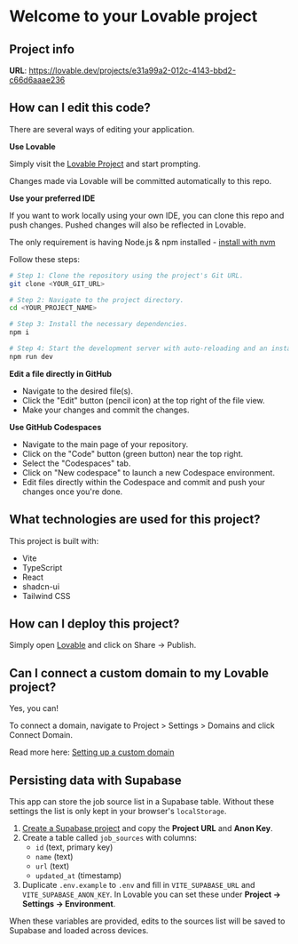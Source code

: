 # Welcome to your Lovable project

## Project info

**URL**: https://lovable.dev/projects/e31a99a2-012c-4143-bbd2-c66d6aaae236

## How can I edit this code?

There are several ways of editing your application.

**Use Lovable**

Simply visit the [Lovable Project](https://lovable.dev/projects/e31a99a2-012c-4143-bbd2-c66d6aaae236) and start prompting.

Changes made via Lovable will be committed automatically to this repo.

**Use your preferred IDE**

If you want to work locally using your own IDE, you can clone this repo and push changes. Pushed changes will also be reflected in Lovable.

The only requirement is having Node.js & npm installed - [install with nvm](https://github.com/nvm-sh/nvm#installing-and-updating)

Follow these steps:

```sh
# Step 1: Clone the repository using the project's Git URL.
git clone <YOUR_GIT_URL>

# Step 2: Navigate to the project directory.
cd <YOUR_PROJECT_NAME>

# Step 3: Install the necessary dependencies.
npm i

# Step 4: Start the development server with auto-reloading and an instant preview.
npm run dev
```

**Edit a file directly in GitHub**

- Navigate to the desired file(s).
- Click the "Edit" button (pencil icon) at the top right of the file view.
- Make your changes and commit the changes.

**Use GitHub Codespaces**

- Navigate to the main page of your repository.
- Click on the "Code" button (green button) near the top right.
- Select the "Codespaces" tab.
- Click on "New codespace" to launch a new Codespace environment.
- Edit files directly within the Codespace and commit and push your changes once you're done.

## What technologies are used for this project?

This project is built with:

- Vite
- TypeScript
- React
- shadcn-ui
- Tailwind CSS

## How can I deploy this project?

Simply open [Lovable](https://lovable.dev/projects/e31a99a2-012c-4143-bbd2-c66d6aaae236) and click on Share -> Publish.

## Can I connect a custom domain to my Lovable project?

Yes, you can!

To connect a domain, navigate to Project > Settings > Domains and click Connect Domain.

Read more here: [Setting up a custom domain](https://docs.lovable.dev/tips-tricks/custom-domain#step-by-step-guide)

## Persisting data with Supabase

This app can store the job source list in a Supabase table. Without these
settings the list is only kept in your browser's `localStorage`.

1. [Create a Supabase project](https://app.supabase.com/) and copy the **Project URL** and **Anon Key**.
2. Create a table called `job_sources` with columns:
   - `id` (text, primary key)
   - `name` (text)
   - `url` (text)
   - `updated_at` (timestamp)
3. Duplicate `.env.example` to `.env` and fill in `VITE_SUPABASE_URL` and `VITE_SUPABASE_ANON_KEY`.
   In Lovable you can set these under **Project → Settings → Environment**.

When these variables are provided, edits to the sources list will be saved to
Supabase and loaded across devices.
